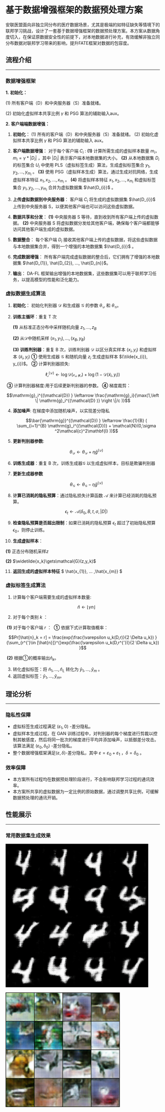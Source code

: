 # 基于数据增强框架的数据预处理方案

安联医盟面向非独立同分布的医疗数据场景，尤其是极端的如特征缺失等情境下的联邦学习挑战，设计了一套基于数据增强框架的数据预处理方案。本方案从数据角度切入，在保证原数据安全性的前提下，对本地数据进行补充，有效缓解非独立同分布数据对联邦学习带来的影响，提升FATE框架对数据的包容度。

## 流程介绍

---

### 数据增强框架

**1.** **初始化：**

(1)  所有客户端（D）和中央服务器（S）准备就绪。

(2)  初始化虚拟样本共享比例  $\gamma$ 和 PSG 算法的辅助输入aux。

**2.** **客户端端数据增强：**

1. **初始化**：
   (1) 所有的客户端（D）和中央服务器（S）准备就绪。
   (2) 初始化虚拟样本共享比例 $\gamma$ 和 PSG 算法的辅助输入 aux。

2. **客户端数据增强**：
   对于每个客户端  $C_i$ :
   **(1)** 计算所需生成的虚拟样本数量  $m_{i}$，$m_{i} = \gamma * |D_{i}|$ ，其中 $|D_{i}|$ 表示客户端本地数据集的大小。
   **(2)** 从本地数据集 $D_i$ 的标签集合 $U_i$ 中使用 PLS（虚拟标签生成）算法，生成虚拟标签集合  ${y_{1}, y_{2}, ..., y_{m_{i}}}$ 。
   **(3)** 使用 PSG（虚拟样本生成）算法，通过生成对抗网络，生成虚拟样本特征  ${x_{1}, x_{2}, ..., x_{m_{i}}}$ 。
   **(4)** 将虚拟样本特征 ${x_{1}, x_{2}, ..., x_{m_{i}}}$ 和虚拟标签集合 ${y_{1}, y_{2}, ..., y_{m_{i}}}$ 合并为虚拟数据集 $\hat{D_{i}}$ 。

3. **上传虚拟数据到中央服务器**：
   客户端 $C_{i}$ 将生成的虚拟数据集 $\hat{D_{i}}$ 上传到中央服务器 S，以便其他客户端也可以访问这些虚拟数据。

4. **数据共享和分发**：
   **(1)** 中央服务器 S 等待，直到收到所有客户端上传的虚拟数据。
   **(2)** 中央服务器 S 将虚拟数据分发给其他客户端，确保每个客户端都能够访问其他客户端生成的虚拟数据。

5. **数据整合**：
   每个客户端 $D_{i}$ 接收其他客户端上传的虚拟数据，将这些虚拟数据与本地数据集合并，得到一个增强的本地数据集 $\hat{D_{i}}$ 。

6. **完成数据增强**：
   所有客户端完成虚拟数据的整合后，它们拥有了增强的本地数据集 $\hat{D_{1}}, \hat{D_{2}}, ..., \hat{D_{n}}$。

7. **输出**：
   DA-FL 框架输出增强的本地数据集，这些数据集可以用于联邦学习任务，以提高模型的性能和泛化能力。

### 虚拟数据生成算法

1. **初始化**：
   初始化判别器 $\mathcal{D}$ 和生成器 $\mathcal{G}$ 的参数 $\theta_{\mathcal{D}}$ 和 $\theta_{\mathcal{G}}$。

2. **训练主循环**：重复 T 次

   **(1)** 从标准正态分布中采样随机向量 $z_{1},…,z_{B}$ 

   **(2)** 从$\mathcal{D}$中随机采样 $(x_{1}, y_{1}),…, (x_{B}, y_{B})$

   **(3)** **训练判别器**：重复 B 次，训练判别器 $\mathcal{D}$ 以区分真实样本 $(x_{i}, y_{i})$ 和虚拟样本 $(\tilde{x}_{i}, y_{i})$ 
   	**①** 使用生成器 $\mathcal{G}$ 和随机向量 $z_{i}$ 生成虚拟样本 $(\tilde{x_{i}}, y_{i})$​。
   	**②** 计算判别器损失:

$$\ell_{\mathcal{i}}^{(\mathcal{D})}\leftarrow \log \mathcal{D}(\mathcal{x}_{\mathcal{i}},\mathcal{y}_{\mathcal{i}})+ \log (1 - \mathcal{D}( \tilde{x}_{i}, y_{i} ))$$
   
   ​	**③** 计算判别器梯度:用于后续更新判别器的参数。
   ​	**④** 梯度裁剪：
   
   $$\mathrm{g}_i^{(\mathcal{D}) } \leftarrow  \frac{\mathrm{g}_i}{\max(1,\left \| \mathrm{g}_i^{(\mathcal{D} )}  \right \|/c )}$$
   

4. **添加噪声**:  在梯度中添加随机噪声，以实现差分隐私

   $$\bar{\mathrm{g}}^{(\mathcal{D}) } \leftarrow \frac{1}{B} ( \sum_{i=1}^{B} \mathrm{g}_i^{(\mathcal{D})} + \mathcal{N}(0,\sigma ^2\mathcal{c}^2\mathbf{I} ))$$

6. **更新判别器参数**:

   $$\theta_{\mathcal{D}}\gets\theta_{\mathcal{D}}+\eta{\bar{g}^{(\mathcal{D})}}$$
   

8. **训练生成器**：重复 B 次，训练生成器$\mathcal{G}$ 以生成虚拟样本，目标是欺骗判别器

9. **更新生成器参数**

   $$\theta_{\mathcal{G}}\gets\theta_{\mathcal{G}}-\eta{\bar{g}^{(\mathcal{D})}}$$

11. **计算已消耗的隐私预算**：通过隐私损失计算函数 $\mathcal{A}$ 来计算已经消耗的隐私预算。

    $$\epsilon_{t} \leftarrow \mathcal{A}(\delta_{0},B,t,\sigma, |D| )$$
    

13.  **检查隐私预算是否超出限制**：如果已消耗的隐私预算 $\epsilon_{t}$ 超过了初始隐私预算 $\epsilon_{0}$，则停止训练。

14. **生成虚拟样本**：

   **(1)** 正态分布随机采样$z$

   **(2)** 	$\widetilde{x_k}\gets\mathcal{G}(z,y_k)$

11. **返回生成的虚拟样本特征** $ \hat{x_{1}}, ... ,\hat{x_{m}} $ 

### 虚拟标签生成算法

1. 计算每个客户端需要生成的虚拟样本数量:
   
   $$\hat{n}\gets\left\lfloor\gamma n\right\rfloor$$

3. 对于每个类别 $k$ ：

​	**(1)** 对于每个客户端 $r$ ：
​         **①** 依据下式计算取值概率：

$$Pr[\hat{n}_k = r] = \frac{exp(\frac{\varepsilon u_k(D,r)}{2 \Delta u_k}) }{\sum_{r^{'}\in [\hat{n}]}^{}exp(\frac{\varepsilon u_k(D,r^{'})}{2 \Delta u_k})  }$$

​	**(2)** 根据①的概率输出$\hat{n}_k$。

3. 转化虚拟标签：将 $\hat{n}_1,...,\hat{n}_L$ 转化为 $\hat{y}_1,...,\hat{y}_m$ 。
4. 返回虚拟标签：$\hat{y}_1,...,\hat{y}_m$。

## 理论分析

---

### 隐私性保障

- 虚拟标签生成过程满足 $(\varepsilon_1,0)$ -差分隐私。
- 虚拟样本生成过程，在 GAN 训练过程中，对判别器的每个梯度进行剪裁以控制其敏感度，然后将同一批次的梯度进行平均并添加噪声，以抵御差分攻击。该算法满足 $(\varepsilon_0,\delta_0)$ -差分隐私。
- 整个数据增强框架满足$(\varepsilon,\delta)$-差分隐私，其中 $\varepsilon=\varepsilon_0+\varepsilon_1$ ，$\delta=\delta_0$ 。

### 效率保障

- 本方案所有过程均在数据预处理阶段进行，不会影响联邦学习过程的通讯效率。
- 本方案所共享的虚拟数据为一定比例的原始数据，通过调整共享比例，可缓解数据预处理的通讯开销。

## 性能展示

---

### 常用数据集生成效果
![](./images/date_before.png)

![](./images/data_after.png)
